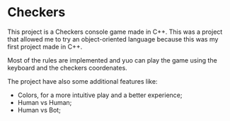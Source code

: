 # Checkers
This project is a Checkers console game made in C++.
This was a project that allowed me to try an object-oriented language because this was my first project made in C++.
  
Most of the rules are implemented and yuo can play the game using the keyboard and the checkers coordenates.

The project have also some additional features like:  
  * Colors, for a more intuitive play and a better experience;  
  * Human vs Human;  
  * Human vs Bot;  
